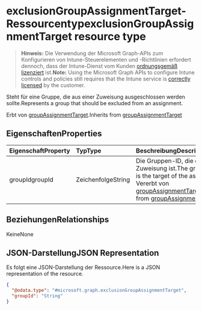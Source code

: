 # <a name="exclusiongroupassignmenttarget-resource-type"></a><span data-ttu-id="7f608-101">exclusionGroupAssignmentTarget-Ressourcentyp</span><span class="sxs-lookup"><span data-stu-id="7f608-101">exclusionGroupAssignmentTarget resource type</span></span>

> <span data-ttu-id="7f608-102">**Hinweis:** Die Verwendung der Microsoft Graph-APIs zum Konfigurieren von Intune-Steuerelementen und -Richtlinien erfordert dennoch, dass der Intune-Dienst vom Kunden [ordnungsgemäß lizenziert](https://go.microsoft.com/fwlink/?linkid=839381) ist.</span><span class="sxs-lookup"><span data-stu-id="7f608-102">**Note:** Using the Microsoft Graph APIs to configure Intune controls and policies still requires that the Intune service is [correctly licensed](https://go.microsoft.com/fwlink/?linkid=839381) by the customer.</span></span>

<span data-ttu-id="7f608-103">Steht für eine Gruppe, die aus einer Zuweisung ausgeschlossen werden sollte.</span><span class="sxs-lookup"><span data-stu-id="7f608-103">Represents a group that should be excluded from an assignment.</span></span>

<span data-ttu-id="7f608-104">Erbt von [groupAssignmentTarget](../resources/intune_deviceconfig_groupassignmenttarget.md).</span><span class="sxs-lookup"><span data-stu-id="7f608-104">Inherits from [groupAssignmentTarget](../resources/intune_deviceconfig_groupassignmenttarget.md)</span></span>

## <a name="properties"></a><span data-ttu-id="7f608-105">Eigenschaften</span><span class="sxs-lookup"><span data-stu-id="7f608-105">Properties</span></span>
|<span data-ttu-id="7f608-106">Eigenschaft</span><span class="sxs-lookup"><span data-stu-id="7f608-106">Property</span></span>|<span data-ttu-id="7f608-107">Typ</span><span class="sxs-lookup"><span data-stu-id="7f608-107">Type</span></span>|<span data-ttu-id="7f608-108">Beschreibung</span><span class="sxs-lookup"><span data-stu-id="7f608-108">Description</span></span>|
|:---|:---|:---|
|<span data-ttu-id="7f608-109">groupId</span><span class="sxs-lookup"><span data-stu-id="7f608-109">groupId</span></span>|<span data-ttu-id="7f608-110">Zeichenfolge</span><span class="sxs-lookup"><span data-stu-id="7f608-110">String</span></span>|<span data-ttu-id="7f608-111">Die Gruppen-ID, die das Ziel der Zuweisung ist.</span><span class="sxs-lookup"><span data-stu-id="7f608-111">The group Id that is the target of the assignment.</span></span> <span data-ttu-id="7f608-112">Vererbt von [groupAssignmentTarget](../resources/intune_deviceconfig_groupassignmenttarget.md).</span><span class="sxs-lookup"><span data-stu-id="7f608-112">Inherited from [groupAssignmentTarget](../resources/intune_deviceconfig_groupassignmenttarget.md)</span></span>|

## <a name="relationships"></a><span data-ttu-id="7f608-113">Beziehungen</span><span class="sxs-lookup"><span data-stu-id="7f608-113">Relationships</span></span>
<span data-ttu-id="7f608-114">Keine</span><span class="sxs-lookup"><span data-stu-id="7f608-114">None</span></span>
## <a name="json-representation"></a><span data-ttu-id="7f608-115">JSON-Darstellung</span><span class="sxs-lookup"><span data-stu-id="7f608-115">JSON Representation</span></span>
<span data-ttu-id="7f608-116">Es folgt eine JSON-Darstellung der Ressource.</span><span class="sxs-lookup"><span data-stu-id="7f608-116">Here is a JSON representation of the resource.</span></span>
<!-- {
  "blockType": "resource",
  "keyProperty": "id",
  "@odata.type": "microsoft.graph.exclusionGroupAssignmentTarget"
}
-->
``` json
{
  "@odata.type": "#microsoft.graph.exclusionGroupAssignmentTarget",
  "groupId": "String"
}
```



